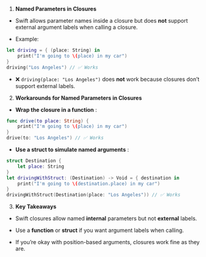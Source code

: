 1. **Named Parameters in Closures**  
  - Swift allows parameter names inside a closure but does **not**  support external argument labels when calling a closure.
 
  - Example:

```swift
let driving = { (place: String) in
    print("I'm going to \(place) in my car")
}
driving("Los Angeles") // ✅ Works
```
 
  - ❌ `driving(place: "Los Angeles")` does **not**  work because closures don’t support external labels.
 
2. **Workarounds for Named Parameters in Closures**  
  - **Wrap the closure in a function** :

```swift
func drive(to place: String) {
    print("I'm going to \(place) in my car")
}
drive(to: "Los Angeles") // ✅ Works
```
 
  - **Use a struct to simulate named arguments** :

```swift
struct Destination {
    let place: String
}
let drivingWithStruct: (Destination) -> Void = { destination in
    print("I'm going to \(destination.place) in my car")
}
drivingWithStruct(Destination(place: "Los Angeles")) // ✅ Works
```
 
3. **Key Takeaways**  
  - Swift closures allow named **internal**  parameters but not **external**  labels.
 
  - Use a **function**  or **struct**  if you want argument labels when calling.

  - If you’re okay with position-based arguments, closures work fine as they are.